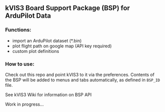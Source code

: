 ## kVIS3 Board Support Package (BSP) for ArduPilot Data

### Functions:
- import an ArduPilot dataset (*.bin)
- plot flight path on google map (API key required)
- custom plot definitions

### How to use:
Check out this repo and point kVIS3 to it via the preferences. Contents of the BSP will be added to menus and tabs automatically, as defined in `BSP_ID` file.

See kVIS3 Wiki for information on BSP API

Work in progress...
